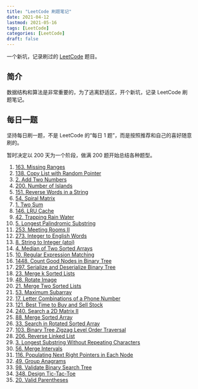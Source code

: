 ```yaml
---
title: "LeetCode 刷题笔记"
date: 2021-04-12
lastmod: 2021-05-16
tags: [LeetCode]
categories: [LeetCode]
draft: false
---
```


一个新坑，记录刷过的 [LeetCode](https://leetcode-cn.com/) 题目。

<!--more-->

## 简介

数据结构和算法是非常重要的，为了逃离舒适区，开个新坑，记录 LeetCode 刷题笔记。

## 每日一题

坚持每日刷一题，不是 LeetCode 的“每日 1 题”，而是按照推荐和自己的喜好随意刷的。

暂时决定以 200 天为一个阶段，做满 200 题开始总结各种题型。

1. [163. Missing Ranges](/posts/leetcode/daily/163-missing-ranges)
2. [138. Copy List with Random Pointer](/posts/leetcode/daily/138-copy-list-with-random-pointer)
3. [2. Add Two Numbers](/posts/leetcode/daily/2-add-two-numbers)
4. [200. Number of Islands](/posts/leetcode/daily/200-number-of-islands)
5. [151. Reverse Words in a String](/posts/leetcode/daily/151-reverse-words-in-a-string)
6. [54. Spiral Matrix](/posts/leetcode/daily/54-spiral-matrix)
7. [1. Two Sum](/posts/leetcode/daily/1-two-sum)
8. [146. LRU Cache](/posts/leetcode/daily/146-lru-cache)
9. [42. Trapping Rain Water](/posts/leetcode/daily/42-trapping-rain-water)
10. [5. Longest Palindromic Substring](/posts/leetcode/daily/5-longest-palindromic-substring)
11. [253. Meeting Rooms II](/posts/leetcode/daily/253-meeting-rooms-ii)
12. [273. Integer to English Words](/posts/leetcode/daily/273-integer-to-english-words)
13. [8. String to Integer (atoi)](/posts/leetcode/daily/8-string-to-integer-atoi)
14. [4. Median of Two Sorted Arrays](/posts/leetcode/daily/4-median-of-two-sorted-arrays)
15. [10. Regular Expression Matching](/posts/leetcode/daily/10-regular-expression-matching)
16. [1448. Count Good Nodes in Binary Tree](/posts/leetcode/daily/1448-count-good-nodes-in-binary-tree)
17. [297. Serialize and Deserialize Binary Tree](/posts/leetcode/daily/297-serialize-and-deserialize-binary-tree)
18. [23. Merge k Sorted Lists](/posts/leetcode/daily/23-merge-k-sorted-lists)
19. [48. Rotate Image](/posts/leetcode/daily/48-rotate-image)
20. [21. Merge Two Sorted Lists](/posts/leetcode/daily/21-merge-two-sorted-lists)
21. [53. Maximum Subarray](/posts/leetcode/daily/53-maximum-subarray)
22. [17. Letter Combinations of a Phone Number](/posts/leetcode/daily/17-letter-combinations-of-a-phone-number)
23. [121. Best Time to Buy and Sell Stock](/posts/leetcode/daily/121-best-time-to-buy-and-sell-stock)
24. [240. Search a 2D Matrix II](/posts/leetcode/daily/240-search-a-2d-matrix-ii)
25. [88. Merge Sorted Array](/posts/leetcode/daily/88-merge-sorted-array)
26. [33. Search in Rotated Sorted Array](/posts/leetcode/daily/33-search-in-rotated-sorted-array)
27. [103. Binary Tree Zigzag Level Order Traversal](/posts/leetcode/daily/103-binary-tree-zigzag-level-order-traversal)
28. [206. Reverse Linked List](/posts/leetcode/daily/206-reverse-linked-list)
29. [3. Longest Substring Without Repeating Characters](/posts/leetcode/daily/3-longest-substring-without-repeating-characters)
30. [56. Merge Intervals](/posts/leetcode/daily/56-merge-intervals)
31. [116. Populating Next Right Pointers in Each Node](/posts/leetcode/daily/116-populating-next-right-pointers-in-each-node)
32. [49. Group Anagrams](/posts/leetcode/daily/49-group-anagrams)
33. [98. Validate Binary Search Tree](/posts/leetcode/daily/98-validate-binary-search-tree)
34. [348. Design Tic-Tac-Toe](/posts/leetcode/daily/348-design-tic-tac-toe)
35. [20. Valid Parentheses](/posts/leetcode/daily/20-valid-parentheses)
